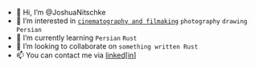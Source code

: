 - 👋 Hi, I’m @JoshuaNitschke
- 👀 I’m interested in [`cinematography and filmaking`](https://vimeo.com/nitschke) `photography` `drawing` `Persian`
- 🌱 I’m currently learning `Persian` `Rust`
- 💞️ I’m looking to collaborate on `something written Rust`
- 📫 You can contact me via [linked[in]](https://www.linkedin.com/in/joshuanitschke/)

<!---
JoshuaNitschke/JoshuaNitschke is a ✨ special ✨ repository because its `README.md` (this file) appears on your GitHub profile.
You can click the Preview link to take a look at your changes.
--->
